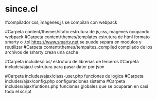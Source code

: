 # since.cl

#compilador css,imagenes,js se compilan con webpack 

#Carpeta content/themes/static estrutura de js,css,imagenes ocupando webpack
#Carpeta content/themes/templates estrutura de html formato smarty o .tpl https://www.smarty.net se puede separa en modulos y reutilizar
#Carpeta content/themes/tempaltes_compiled compilado de los archivos de smarty crean una cache

#Carpeta includes/libs/ estrutura de librerias de terceros 
#Carpeta includes/ajax/ estrutura para pasar dator por json

#Carpeta includes/ajax/class-user.php funciones de logica
#Carpeta includes/ajax/config.php configuraciones sistema
#Carpeta includes/ajax/funtions.php funciones globales que se ocuparan en casi todo el script